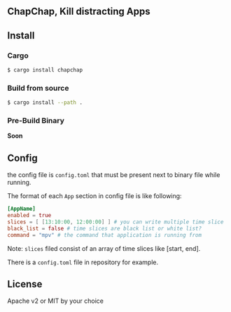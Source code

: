 ## ChapChap, Kill distracting Apps

## Install
### Cargo
```sh
$ cargo install chapchap
```

### Build from source
```sh
$ cargo install --path .
```

### Pre-Build Binary
**Soon**

## Config
the config file is `config.toml` that must be present next to binary
file while running.

The format of each `App` section in config file is like following:
```toml
[AppName]
enabled = true
slices = [ [13:10:00, 12:00:00] ] # you can write multiple time slice
black_list = false # time slices are black list or white list?
command = "mpv" # the command that application is running from
```
Note: `slices` filed consist of an array of time slices like [start,
end].

There is a `config.toml` file in repository for example.

## License
Apache v2 or MIT by your choice
